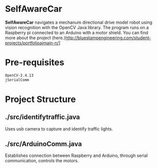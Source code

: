 # SelfAwareCar

**SelfAwareCar** navigates a mechanum directional drive model robot using vision recognition with the OpenCV Java library. The program runs on a Raspberry pi connected to an Arduino with a motor shield. You can find more about the project (here.)http://bluestampengineering.com/student-projects/portfolioajmain-n/]

# Pre-requisites
```sh
OpenCV-2.4.13
jSerialComm
```

# Project Structure
## ./src/identifytraffic.java
Uses usb camera to capture and identify traffic lights.


## ./src/ArduinoComm.java
Establishes connection between Raspberry and Arduino, through serial communication, controls the motors. 
